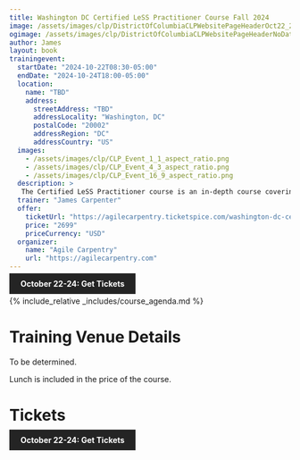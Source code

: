 ```yaml
---
title: Washington DC Certified LeSS Practitioner Course Fall 2024
image: /assets/images/clp/DistrictOfColumbiaCLPWebsitePageHeaderOct22_24_2024.png
ogimage: /assets/images/clp/DistrictOfColumbiaCLPWebsitePageHeaderNoDatesOgImage.png
author: James
layout: book
trainingevent:
  startDate: "2024-10-22T08:30-05:00"
  endDate: "2024-10-24T18:00-05:00"
  location:
    name: "TBD"
    address:
      streetAddress: "TBD"
      addressLocality: "Washington, DC"
      postalCode: "20002"
      addressRegion: "DC"
      addressCountry: "US"
  images:
    - /assets/images/clp/CLP_Event_1_1_aspect_ratio.png
    - /assets/images/clp/CLP_Event_4_3_aspect_ratio.png
    - /assets/images/clp/CLP_Event_16_9_aspect_ratio.png
  description: >
   The Certified LeSS Practitioner course is an in-depth course covering the LeSS principles, framework and rules, and guides. It provides essential information for adopting and improving LeSS to your product development group. The course contains an overview of LeSS, stories on LeSS adoptions, exercises and extensive LeSS Q&A to ensure we discuss the topics most of interest to the participants.
  trainer: "James Carpenter"
  offer:
    ticketUrl: "https://agilecarpentry.ticketspice.com/washington-dc-certified-less-practitioner-fall-2024"
    price: "2699"
    priceCurrency: "USD"
  organizer:
    name: "Agile Carpentry"
    url: "https://agilecarpentry.com"
---
```


<a class="wx-button" href="https://agilecarpentry.ticketspice.com/washington-dc-certified-less-practitioner-fall-2024" style="background:rgba(36,36,36,1);color:white;padding:10px 20px;text-decoration:none;font-weight:bold;" target="_blank">October 22-24: Get Tickets</a>

{% include_relative _includes/course_agenda.md %}


# Training Venue Details

To be determined.

Lunch is included in the price of the course.

# Tickets

<a class="wx-button" href="https://agilecarpentry.ticketspice.com/washington-dc-certified-less-practitioner-fall-2024" style="background:rgba(36,36,36,1);color:white;padding:10px 20px;text-decoration:none;font-weight:bold;" target="_blank">October 22-24: Get Tickets</a>



